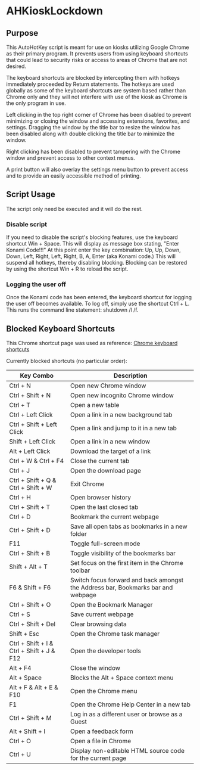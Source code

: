 # AHKioskLockdown

## Purpose

This AutoHotKey script is meant for use on kiosks utilizing Google Chrome
as their primary program. It prevents users from using keyboard shortcuts
that could lead to security risks or access to areas of Chrome that are not
desired.

The keyboard shortcuts are blocked by intercepting them with hotkeys
immediately proceeded by Return statements. The hotkeys are used globally as
some of the keyboard shortcuts are system based rather than Chrome only and
they will not interfere with use of the kiosk as Chrome is the only program
in use.

Left clicking in the top right corner of Chrome has been disabled to prevent
minimizing or closing the window and accessing extensions, favorites, and settings.
Dragging the window by the title bar to resize the window has been disabled
along with double clicking the title bar to minimize the window.

Right clicking has been disabled to prevent tampering with the Chrome window and
prevent access to other context menus.

A print button will also overlay the settings menu button to prevent access
and to provide an easily accessible method of printing.


## Script Usage

The script only need be executed and it will do the rest.

### Disable script

If you need to disable the script's blocking features, use the keyboard
shortcut Win + Space. This will display as message box stating, "Enter Konami
Code!!!" At this point enter the key combination: Up, Up, Down, Down, Left,
Right, Left, Right, B, A, Enter (aka Konami code.) This will suspend all
hotkeys, thereby disabling blocking. Blocking can be restored by using the
shortcut Win + R to reload the script.

### Logging the user off

Once the Konami code has been entered, the keyboard shortcut for logging the
user off becomes available. To log off, simply use the shortcut Ctrl + L. This
runs the command line statement: shutdown /l /f.

## Blocked Keyboard Shortcuts

This Chrome shortcut page was used as reference: [Chrome keyboard shortcuts](https://support.google.com/chrome/answer/157179?hl=en)

Currently blocked shortcuts (no particular order):

Key Combo | Description
--- | ---
Ctrl + N | Open new Chrome window
Ctrl + Shift + N | Open new incognito Chrome window
Ctrl + T | Open a new table
Ctrl + Left Click | Open a link in a new background tab
Ctrl + Shift + Left Click | Open a link and jump to it in a new tab
Shift + Left Click | Open a link in a new window
Alt + Left Click | Download the target of a link
Ctrl + W & Ctrl + F4 | Close the current tab
Ctrl + J | Open the download page
Ctrl + Shift + Q & Ctrl + Shift + W | Exit Chrome
Ctrl + H | Open browser history
Ctrl + Shift + T | Open the last closed tab
Ctrl + D | Bookmark the current webpage
Ctrl + Shift + D | Save all open tabs as bookmarks in a new folder
F11 | Toggle full-screen mode
Ctrl + Shift + B | Toggle visibility of the bookmarks bar
Shift + Alt + T | Set focus on the first item in the Chrome toolbar
F6 & Shift + F6 | Switch focus forward and back amongst the Address bar, Bookmarks bar and webpage
Ctrl + Shift + O | Open the Bookmark Manager
Ctrl + S | Save current webpage
Ctrl + Shift + Del | Clear browsing data
Shift + Esc | Open the Chrome task manager
Ctrl + Shift + I & Ctrl + Shift + J & F12 | Open the developer tools
Alt + F4 | Close the window
Alt + Space | Blocks the Alt + Space context menu
Alt + F & Alt + E & F10 | Open the Chrome menu
F1 | Open the Chrome Help Center in a new tab
Ctrl + Shift + M | Log in as a different user or browse as a Guest
Alt + Shift + I | Open a feedback form
Ctrl + O | Open a file in Chrome
Ctrl + U | Display non-editable HTML source code for the current page
